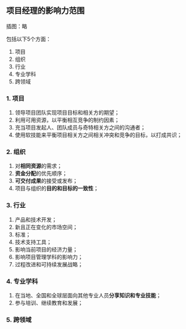 
## 项目经理的影响力范围

插图：略

包括以下5个方面：

1. 项目
2. 组织
3. 行业
4. 专业学科
5. 跨领域


### 1. 项目

1. 领导项目团队实现项目目标和相关方的期望；
2. 利用可用资源，以平衡相互竞争的制约因素；
3. 充当项目发起人、团队成员与奇特相关方之间的沟通者；
4. 使用软技能来平衡项目相关方之间相关冲突和竞争的目标，以打成共识；


### 2. 组织

1. 对**相同资源**的需求；
2. **资金分配**的优先顺序；
3. **可交付成果**的接受或发布；
4. 项目与组织的**目的和目标的一致性**；


### 3. 行业

1. 产品和技术开发；
2. 新且正在变化的市场空间；
3. 标准；
4. 技术支持工具；
5. 影响当前项目的经济力量；
6. 影响项目管理学科的影响力；
7. 过程改进和可持续发展战略；

### 4. 专业学科

1. 在当地、全国和全球层面向其他专业人员**分享知识和专业技能**；
2. 参与培训、继续教育和发展；

### 5. 跨领域


